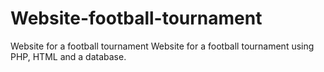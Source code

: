 # Website-football-tournament
Website for a football tournament
Website for a football tournament using PHP, HTML and a database.
